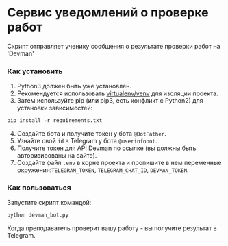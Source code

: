 # Сервис уведомлений о проверке работ 
Скрипт отправляет ученику сообщения о результате проверки работ на 'Devman'

### Как установить
1. Python3 должен быть уже установлен. 
2. Рекомендуется использовать [virtualenv/venv](https://docs.python.org/3/library/venv.html) для изоляции проекта.
3. Затем используйте pip (или pip3, есть конфликт с Python2) для установки зависимостей:
```python
pip install -r requirements.txt
```
4. Создайте бота и получите токен у бота `@BotFather`.
5. Узнайте свой `id` в Telegram у бота `@userinfobot`.
6. Получите токен для API Devman по [ссылке](https://dvmn.org/api/docs/) (вы должны быть авторизированы на сайте).
7. Создайте файл ```.env``` в корне проекта и пропишите в нем переменные окружения:`TELEGRAM_TOKEN`, `TELEGRAM_CHAT_ID`, `DEVMAN_TOKEN`.
### Как пользоваться
Запустите скрипт командой:
```python
python devman_bot.py 
```
Когда преподаватель проверит вашу работу - вы получите результат в Telegram.